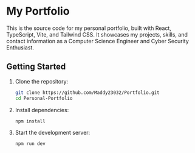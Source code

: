 
# My Portfolio

This is the source code for my personal portfolio, built with React, TypeScript, Vite, and Tailwind CSS. It showcases my projects, skills, and contact information as a Computer Science Engineer and Cyber Security Enthusiast.

## Getting Started

1. Clone the repository:
	```bash
	git clone https://github.com/Maddy23032/Portfolio.git
	cd Personal-Portfolio
	```
2. Install dependencies:
	```bash
	npm install
	```
3. Start the development server:
	```bash
	npm run dev
	```